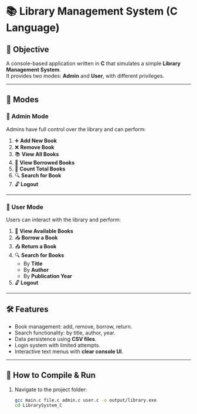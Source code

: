 # 📚 Library Management System (C Language)

## 🎯 Objective
A console-based application written in **C** that simulates a simple **Library Management System**.  
It provides two modes: **Admin** and **User**, with different privileges.  

---

## 👥 Modes

### 🔐 Admin Mode
Admins have full control over the library and can perform:

1. ➕ **Add New Book**  
2. ❌ **Remove Book**  
3. 📚 **View All Books**  
4. 📕 **View Borrowed Books**  
5. 🔢 **Count Total Books**  
6. 🔍 **Search for Book**  
7. 🔓 **Logout**

---

### 👤 User Mode
Users can interact with the library and perform:

1. 📖 **View Available Books**  
2. 📥 **Borrow a Book**  
3. 📤 **Return a Book**  
4. 🔍 **Search for Books**  
   - By **Title**  
   - By **Author**  
   - By **Publication Year**  
5. 🔓 **Logout**

---

## 🛠 Features
- Book management: add, remove, borrow, return.  
- Search functionality: by title, author, year.  
- Data persistence using **CSV files**.  
- Login system with limited attempts.  
- Interactive text menus with **clear console UI**.  

---

## 🚀 How to Compile & Run

1. Navigate to the project folder:
   ```bash
   gcc main.c file.c admin.c user.c -o output/library.exe
   cd LibrarySystem_C
